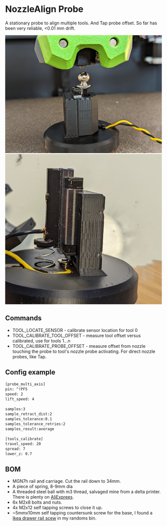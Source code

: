 # NozzleAlign Probe
A stationary probe to align multiple tools. And Tap probe offset.
So far has been very reliable, <0.01 mm drift.

![Preview](/images/outsides.jpg)
![Preview](/images/insides.jpg)

## Commands

* TOOL_LOCATE_SENSOR - calibrate sensor location for tool 0
* TOOL_CALIBRATE_TOOL_OFFSET - measure tool offset versus calibrated, use for tools 1...n
* TOOL_CALIBRATE_PROBE_OFFSET - measure offset from nozzle touching the probe to tool's nozzle probe activating. For direct nozzle probes, like Tap.

## Config example

```
[probe_multi_axis]
pin: ^!PF5
speed: 2
lift_speed: 4

samples:3
sample_retract_dist:2
samples_tolerance:0.1
samples_tolerance_retries:2
samples_result:average

[tools_calibrate]
travel_speed: 20
spread: 7
lower_z: 0.7
```

## BOM
* MGN7h rail and carriage. Cut the rail down to 34mm.
* A piece of spring, 8-9mm dia
* A threaded steel ball with m3 thread, salvaged mine from a delta printer.  There is plenty on [AliExprees](https://www.aliexpress.com/w/wholesale-steel-ball--thread.html).
* 6x M2x8 bolts and nuts.
* 4x M2x12 self tapping screws to close it up.
* ~5mmx10mm self tapping countersunk screw for the base, I found a [Ikea drawer rail scew](https://www.google.com/search?q=ikea+drawer+rail+screw) in my randoms bin.

